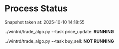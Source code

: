 # Process Status

Snapshot taken at: 2025-10-10 14:18:55

../wintrd/trade_algo.py --task price_update: **RUNNING**

../wintrd/trade_algo.py --task buy_sell: **NOT RUNNING**

